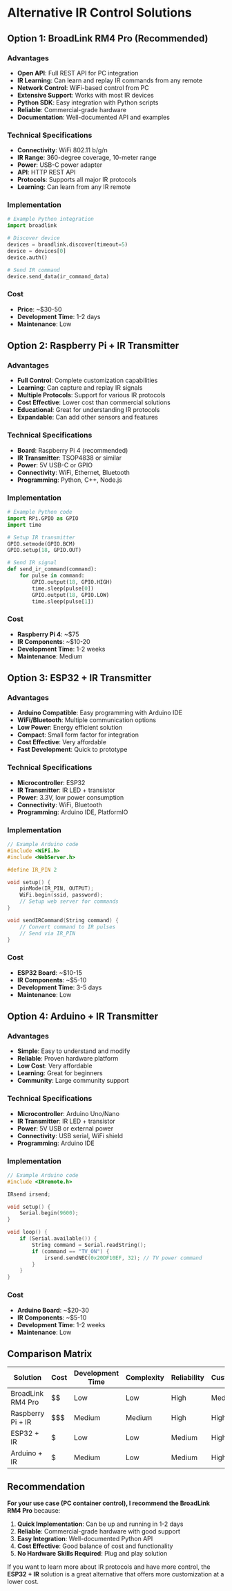 # Alternative IR Control Solutions

## Option 1: BroadLink RM4 Pro (Recommended)

### Advantages
- **Open API**: Full REST API for PC integration
- **IR Learning**: Can learn and replay IR commands from any remote
- **Network Control**: WiFi-based control from PC
- **Extensive Support**: Works with most IR devices
- **Python SDK**: Easy integration with Python scripts
- **Reliable**: Commercial-grade hardware
- **Documentation**: Well-documented API and examples

### Technical Specifications
- **Connectivity**: WiFi 802.11 b/g/n
- **IR Range**: 360-degree coverage, 10-meter range
- **Power**: USB-C power adapter
- **API**: HTTP REST API
- **Protocols**: Supports all major IR protocols
- **Learning**: Can learn from any IR remote

### Implementation
```python
# Example Python integration
import broadlink

# Discover device
devices = broadlink.discover(timeout=5)
device = devices[0]
device.auth()

# Send IR command
device.send_data(ir_command_data)
```

### Cost
- **Price**: ~$30-50
- **Development Time**: 1-2 days
- **Maintenance**: Low

## Option 2: Raspberry Pi + IR Transmitter

### Advantages
- **Full Control**: Complete customization capabilities
- **Learning**: Can capture and replay IR signals
- **Multiple Protocols**: Support for various IR protocols
- **Cost Effective**: Lower cost than commercial solutions
- **Educational**: Great for understanding IR protocols
- **Expandable**: Can add other sensors and features

### Technical Specifications
- **Board**: Raspberry Pi 4 (recommended)
- **IR Transmitter**: TSOP4838 or similar
- **Power**: 5V USB-C or GPIO
- **Connectivity**: WiFi, Ethernet, Bluetooth
- **Programming**: Python, C++, Node.js

### Implementation
```python
# Example Python code
import RPi.GPIO as GPIO
import time

# Setup IR transmitter
GPIO.setmode(GPIO.BCM)
GPIO.setup(18, GPIO.OUT)

# Send IR signal
def send_ir_command(command):
    for pulse in command:
        GPIO.output(18, GPIO.HIGH)
        time.sleep(pulse[0])
        GPIO.output(18, GPIO.LOW)
        time.sleep(pulse[1])
```

### Cost
- **Raspberry Pi 4**: ~$75
- **IR Components**: ~$10-20
- **Development Time**: 1-2 weeks
- **Maintenance**: Medium

## Option 3: ESP32 + IR Transmitter

### Advantages
- **Arduino Compatible**: Easy programming with Arduino IDE
- **WiFi/Bluetooth**: Multiple communication options
- **Low Power**: Energy efficient solution
- **Compact**: Small form factor for integration
- **Cost Effective**: Very affordable
- **Fast Development**: Quick to prototype

### Technical Specifications
- **Microcontroller**: ESP32
- **IR Transmitter**: IR LED + transistor
- **Power**: 3.3V, low power consumption
- **Connectivity**: WiFi, Bluetooth
- **Programming**: Arduino IDE, PlatformIO

### Implementation
```cpp
// Example Arduino code
#include <WiFi.h>
#include <WebServer.h>

#define IR_PIN 2

void setup() {
    pinMode(IR_PIN, OUTPUT);
    WiFi.begin(ssid, password);
    // Setup web server for commands
}

void sendIRCommand(String command) {
    // Convert command to IR pulses
    // Send via IR_PIN
}
```

### Cost
- **ESP32 Board**: ~$10-15
- **IR Components**: ~$5-10
- **Development Time**: 3-5 days
- **Maintenance**: Low

## Option 4: Arduino + IR Transmitter

### Advantages
- **Simple**: Easy to understand and modify
- **Reliable**: Proven hardware platform
- **Low Cost**: Very affordable
- **Learning**: Great for beginners
- **Community**: Large community support

### Technical Specifications
- **Microcontroller**: Arduino Uno/Nano
- **IR Transmitter**: IR LED + transistor
- **Power**: 5V USB or external power
- **Connectivity**: USB serial, WiFi shield
- **Programming**: Arduino IDE

### Implementation
```cpp
// Example Arduino code
#include <IRremote.h>

IRsend irsend;

void setup() {
    Serial.begin(9600);
}

void loop() {
    if (Serial.available()) {
        String command = Serial.readString();
        if (command == "TV_ON") {
            irsend.sendNEC(0x20DF10EF, 32); // TV power command
        }
    }
}
```

### Cost
- **Arduino Board**: ~$20-30
- **IR Components**: ~$5-10
- **Development Time**: 1-2 weeks
- **Maintenance**: Low

## Comparison Matrix

| Solution | Cost | Development Time | Complexity | Reliability | Customization |
|----------|------|------------------|------------|-------------|---------------|
| BroadLink RM4 Pro | $$ | Low | Low | High | Medium |
| Raspberry Pi + IR | $$$ | Medium | Medium | High | High |
| ESP32 + IR | $ | Low | Low | Medium | High |
| Arduino + IR | $ | Medium | Low | Medium | High |

## Recommendation

**For your use case (PC container control), I recommend the BroadLink RM4 Pro** because:

1. **Quick Implementation**: Can be up and running in 1-2 days
2. **Reliable**: Commercial-grade hardware with good support
3. **Easy Integration**: Well-documented Python API
4. **Cost Effective**: Good balance of cost and functionality
5. **No Hardware Skills Required**: Plug and play solution

If you want to learn more about IR protocols and have more control, the **ESP32 + IR** solution is a great alternative that offers more customization at a lower cost.
